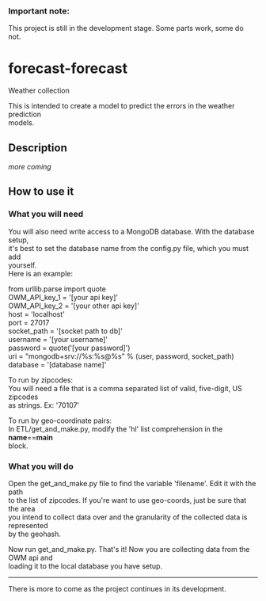 ### Important note:
This project is still in the development stage. Some parts work, some do not. 

# forecast-forecast
Weather collection

This is intended to create a model to predict the errors in the weather prediction   
models.

## Description
_more coming_

## How to use it

### What you will need

You will also need write access to a MongoDB database. With the database setup,     
it's best to set the database name from the config.py file, which you must add    
yourself.   
Here is an example:

from urllib.parse import quote  
OWM_API_key_1 = '[your api key]'     
OWM_API_key_2 = '[your other api key]'      
host = 'localhost'     
port = 27017     
socket_path = '[socket path to db]'  
username = '[your username]'  
password = quote('[your password]')  
uri = "mongodb+srv://%s:%s@%s" % (user, password, socket_path)    
database = '[database name]'

To run by zipcodes:    
You will need a file that is a comma separated list of valid, five-digit, US zipcodes    
as strings. Ex: '70107'

To run by geo-coordinate pairs:    
In ETL/get_and_make.py, modify the 'hl' list comprehension in the __name__==__main__     
block.

### What you will do
Open the get_and_make.py file to find the variable 'filename'. Edit it with the path    
to the list of zipcodes. If you're want to use geo-coords, just be sure that the area  
you intend to collect data over and the granularity of the collected data is represented   
by the geohash.

Now run get_and_make.py. That's it! Now you are collecting data from the OWM api and   
loading it to the local database you have setup.

----------------------------------------------------------------------------------------

There is more to come as the project continues in its development.
